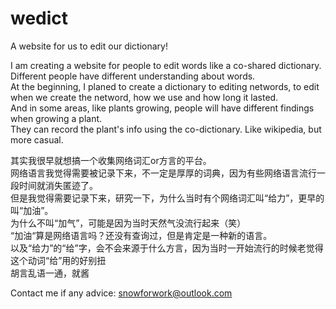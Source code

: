 # wedict
A website for us to edit our dictionary!

I am creating a website for people to edit words like a co-shared dictionary. <br>
Different people have different understanding about words. <br>
At the beginning, I planed to create a dictionary to editing networds, to edit when we create the netword, how we use and how long it lasted. <br>
And in some areas, like plants growing, people will have different findings when growing a plant. <br>
They can record the plant's info using the co-dictionary. Like wikipedia, but more casual.<br>



其实我很早就想搞一个收集网络词汇or方言的平台。<br>
网络语言我觉得需要被记录下来，不一定是厚厚的词典，因为有些网络语言流行一段时间就消失匿迹了。<br>
但是我觉得需要记录下来，研究一下，为什么当时有个网络词汇叫“给力”，更早的叫“加油”。<br>
为什么不叫“加气”，可能是因为当时天然气没流行起来（笑）<br>
“加油“算是网络语言吗？还没有查询过，但是肯定是一种新的语言。<br>
以及“给力”的“给”字，会不会来源于什么方言，因为当时一开始流行的时候老觉得这个动词“给”用的好别扭<br>
胡言乱语一通，就酱<br>


Contact me if any advice: snowforwork@outlook.com
